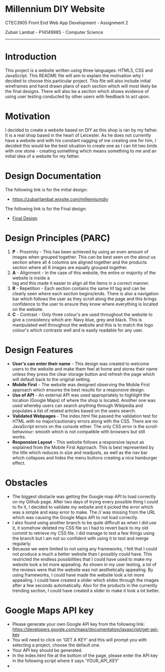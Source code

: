 # Millennium DIY Website

CTEC3905 Front End Web App Development - Assignment 2

Zubair Lambat - P14149985 - Computer Science
- - -
# Introduction
This project is a website written using three languages: HTML5, CSS and JavaScript. This README file will aim to explain the motivation why I decided to choose this particular project. This file will also include initial wireframes and hand drawn plans of each section which will most likely be the final designs. There will also be a section which shows evidence of using user testing conducted by other users with feedback to act upon.

# Motivation
I decided to create a website based on DIY as this shop is ran by my father. It is a real shop based in the heart of Leicester. As he does not currently have a website and with his constant nagging of me creating one for him, I decided this would be the best situation to create one as I can hit two birds with one stone - creating something which means something to me and an initial idea of a website for my father.

# Design Documentation
The following link is for the initial design:

- https://zubairlambat.wixsite.com/millenniumdiy

The following link is for the Final design:

- [Final Design](documents/finaldesign.md)

# Design Principles (PARC)
1. **P** - Proximity - This has been achieved by using an even amount of images when grouped together. This can be best seen on the about us section where all 4 columns are aligned together and the products section where all 6 images are equally grouped together.
2. **A** - Alignment - In the case of this website, the entire or majority of the website is inside a <main> tag and this made it easier to align all the items in a correct manner.
3. **R** - Repetition - Each section contains the same h1 tag and can be clearly seen where each section begins/ends. There is also a navigation bar which follows the user as they scroll along the page and this brings confidence to the user to ensure they know where everything is located on the website.
4. **C** - Contrast - Only three colour's are used throughout the website to give a consistency which are: Navy blue, grey and black. This is manipulated well throughout the website and this is to match the logo colour's which contrasts well and is easily readable for any user.

# Design Features
- **User's can enter their name** - This design was created to welcome users to the website and make them feel at home and stores their name unless they press the clear storage button and refresh the page which will default back to the original setting.
- **Mobile First** - The website was designed observing the Mobile First approach which ensures the best results for a responsive design.
- **Use of API** - An external API was used appropriately to highlight the location (Google Maps) of where the shop is located. Another one was used whereby users can search anything through Wikipedia and populates a list of related articles based on the users search.
- **Validated Webpages** - The index.html file passed the validation test for HTML with no major/cautionary errors along with the CSS. There are no JavaScript errors on the console either. The only CSS error is the scroll-behaviour: smooth which is not compatible with browsers but still works.
- **Responsive Layout** - This website follows a responsive layout as explained from the Mobile First Approach. This is best represented by the title which reduces in size and readjusts, as well as the nav bar which collapses and hides the menu buttons creating a nice hamburger effect.

# Obstacles
- The biggest obstacle was getting the Google map API to load correctly on my Github page. After two days of trying every possible thing I could to fix it, I decided to validate my website and it picked the error which was a simple and easy error to make. The // was missing from the URL which was causing the Google Maps API to not load correctly.
- I also found using another branch to be quite difficult as when I did use it, it somehow deleted my CSS file so I had to revert back to my old commit to retrieve my CSS file. I did manage to test a few things using the branch but I am not so confident with using it to test and merge regularly.
- Because we were limited to not using any frameworks, I felt that I could not produce a much a better website than I possibly could have. This restricted the endless possibilities that I could have used to make my website look a lot more appealing. As shown in my user testing, a lot of the reviews were that the website was not aesthetically appealing. By using frameworks, I could have made the website look a lot more appealing. I could have created a slider which slides through the images after a few seconds automatically. Also for the products in the currently trending section, I could have created a slider to make it look a lot better.

# Google Maps API key
- Please generate your own Google API key from the following link: https://developers.google.com/maps/documentation/javascript/get-api-key
- You will need to click on 'GET A KEY' and this will prompt you with selecting a project, choose the default one.
- Your API key should be generated.
- In the index.html file at the bottom of the page, please enter the API key in the following script where it says 'YOUR_API_KEY'
- <script async defer src="https://maps.googleapis.com/maps/api/js?key=YOUR_API_KEY&callback=initMap"

# Testing
The following link is for the evidence of testing:

- [Testing Sheets](documents/testing.md)

From the feedback, there were three main issues which were highlighted. These were:
- Adding a 'No' option for the newsletter in the form.
- Grammatical and spelling errors.
- Website is not responsive on all three devices (Desktop, Tablet and Mobile)

These issues have now been addressed with all three working correctly.

# References
- Responsive Menu - https://github.com/CTEC3905/04-lab/tree/nav
- Local storage of name - https://github.com/CTEC3905/03-lab-javascript-2/tree/clearStorage
- Wikipedia API - https://github.com/CTEC3905/08-lab-json-ajax
- CSS Slider - http://qnimate.com/creating-a-slider-using-html-and-css-only/ Adapted the code to suit how I wanted the slider to look.
